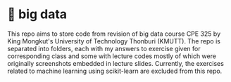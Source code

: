 # 🔖 big data
This repo aims to store code from revision of big data course CPE 325 by King Mongkut's University of Technology Thonburi (KMUTT). 
The repo is separated into folders, each with my answers to exercise given for corresponding class and some with lecture codes mostly of which were originally 
screenshots embedded in lecture slides. Currently, the exercises related to machine learning using scikit-learn are excluded from this repo.
